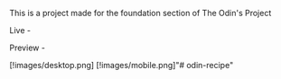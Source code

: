 This is a project made for the foundation section of The Odin's Project

Live - 

Preview - 

[!images/desktop.png]
[!images/mobile.png]"# odin-recipe" 

